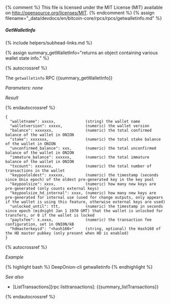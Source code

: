 {% comment %}
This file is licensed under the MIT License (MIT) available on
http://opensource.org/licenses/MIT.
{% endcomment %}
{% assign filename="_data/devdocs/en/bitcoin-core/rpcs/rpcs/getwalletinfo.md" %}

##### GetWalletInfo
{% include helpers/subhead-links.md %}

{% assign summary_getWalletInfo="returns an object containing various wallet state info." %}

{% autocrossref %}

The `getwalletinfo` RPC {{summary_getWalletInfo}}

*Parameters: none*

*Result*

{% endautocrossref %}

    {
      "walletname": xxxxx,             (string) the wallet name
      "walletversion": xxxxx,          (numeric) the wallet version
      "balance": xxxxxxx,              (numeric) the total confirmed balance of the wallet in ONION
      "stake": xxxxxxx,                (numeric) the total stake balance of the wallet in ONION
      "unconfirmed_balance": xxx,      (numeric) the total unconfirmed balance of the wallet in ONION
      "immature_balance": xxxxxx,      (numeric) the total immature balance of the wallet in ONION
      "txcount": xxxxxxx,              (numeric) the total number of transactions in the wallet
      "keypoololdest": xxxxxx,         (numeric) the timestamp (seconds since Unix epoch) of the oldest pre-generated key in the key pool
      "keypoolsize": xxxx,             (numeric) how many new keys are pre-generated (only counts external keys)
      "keypoolsize_hd_internal": xxxx, (numeric) how many new keys are pre-generated for internal use (used for change outputs, only appears if the wallet is using this feature, otherwise external keys are used)
      "unlocked_until": ttt,           (numeric) the timestamp in seconds since epoch (midnight Jan 1 1970 GMT) that the wallet is unlocked for transfers, or 0 if the wallet is locked
      "paytxfee": x.xxxx,              (numeric) the transaction fee configuration, set in ONION/kB
      "hdmasterkeyid": "<hash160>"     (string, optional) the Hash160 of the HD master pubkey (only present when HD is enabled)
    }

{% autocrossref %}

*Example*

{% highlight bash %}
DeepOnion-cli getwalletinfo
{% endhighlight %}

*See also*

* [ListTransactions][rpc listtransactions]: {{summary_listTransactions}}

{% endautocrossref %}
